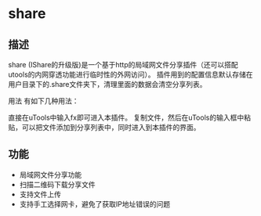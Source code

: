 # share 
## 描述
share (IShare的升级版)是一个基于http的局域网文件分享插件（还可以搭配utools的内网穿透功能进行临时性的外网访问）。 插件用到的配置信息默认存储在用户目录下的.share文件夹下，清理里面的数据会清空分享列表。

用法
有如下几种用法：

直接在uTools中输入fx即可进入本插件。
复制文件，然后在uTools的输入框中粘贴，可以把文件添加到分享列表中，同时进入到本插件的界面。


## 功能
- 局域网文件分享功能
- 扫描二维码下载分享文件
- 支持文件上传
- 支持手工选择网卡，避免了获取IP地址错误的问题

